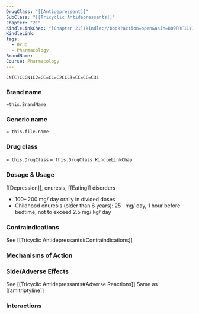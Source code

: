 ```yaml
---
DrugClass: "[[Antidepressent]]"
SubClass: "[[Tricyclic Antidepressants]]"
Chapter: "21"
KindleLinkChap: "[Chapter 21](kindle://book?action=open&asin=B09FRF11YJ&location=10945)"
KindleLink: 
tags:
  - Drug
  - Pharmacology
BrandName: 
Course: Pharmacology
---
```

```smiles
CN(C)CCCN1C2=CC=CC=C2CCC3=CC=CC=C31
```

### Brand name
`=this.BrandName`
### Generic name
`= this.file.name`
### Drug class 
`= this.DrugClass`
	`= this.DrugClass.KindleLinkChap`

### Dosage & Usage
 [[Depression]], enuresis, [[Eating]] disorders
 - 100– 200 mg/ day orally in divided doses 
 - Childhood enuresis (older than 6 years): 25   mg/ day, 1 hour before bedtime, not to exceed 2.5 mg/ kg/ day
### Contraindications
See [[Tricyclic Antidepressants#Contraindications]]

### Mechanisms of Action

### Side/Adverse Effects
See [[Tricyclic Antidepressants#Adverse Reactions]]
Same as [[amitriptyline]]

### Interactions
